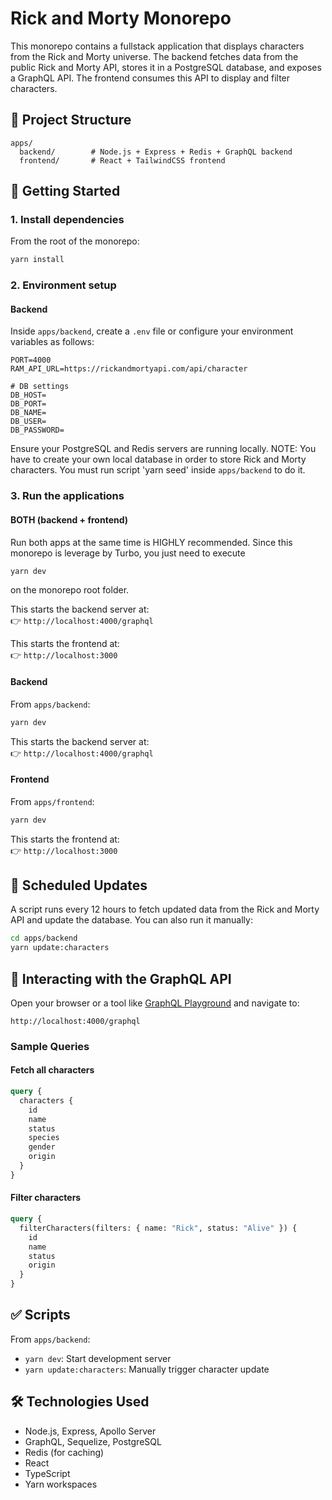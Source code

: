 # Rick and Morty Monorepo

This monorepo contains a fullstack application that displays characters from the Rick and Morty universe. The backend fetches data from the public Rick and Morty API, stores it in a PostgreSQL database, and exposes a GraphQL API. The frontend consumes this API to display and filter characters.

## 📁 Project Structure

```
apps/
  backend/        # Node.js + Express + Redis + GraphQL backend
  frontend/       # React + TailwindCSS frontend
```

## 🚀 Getting Started

### 1. Install dependencies

From the root of the monorepo:

```bash
yarn install
```

### 2. Environment setup

#### Backend

Inside `apps/backend`, create a `.env` file or configure your environment variables as follows:

```env
PORT=4000
RAM_API_URL=https://rickandmortyapi.com/api/character

# DB settings
DB_HOST=
DB_PORT=
DB_NAME=
DB_USER=
DB_PASSWORD=
```

Ensure your PostgreSQL and Redis servers are running locally.
NOTE: You have to create your own local database in order to store Rick and Morty characters. You must run script 'yarn seed'
inside `apps/backend` to do it.

### 3. Run the applications

#### BOTH (backend + frontend)

Run both apps at the same time is HIGHLY recommended. Since this monorepo is leverage by Turbo, you just need to execute

```bash
yarn dev
```

on the monorepo root folder.

This starts the backend server at:  
👉 `http://localhost:4000/graphql`

This starts the frontend at:  
👉 `http://localhost:3000`

#### Backend

From `apps/backend`:

```bash
yarn dev
```

This starts the backend server at:  
👉 `http://localhost:4000/graphql`

#### Frontend

From `apps/frontend`:

```bash
yarn dev
```

This starts the frontend at:  
👉 `http://localhost:3000`

## 🔄 Scheduled Updates

A script runs every 12 hours to fetch updated data from the Rick and Morty API and update the database. You can also run it manually:

```bash
cd apps/backend
yarn update:characters
```

## 🧠 Interacting with the GraphQL API

Open your browser or a tool like [GraphQL Playground](https://github.com/graphql/graphql-playground) and navigate to:

```
http://localhost:4000/graphql
```

### Sample Queries

#### Fetch all characters

```graphql
query {
  characters {
    id
    name
    status
    species
    gender
    origin
  }
}
```

#### Filter characters

```graphql
query {
  filterCharacters(filters: { name: "Rick", status: "Alive" }) {
    id
    name
    status
    origin
  }
}
```

## ✅ Scripts

From `apps/backend`:

- `yarn dev`: Start development server
- `yarn update:characters`: Manually trigger character update

## 🛠 Technologies Used

- Node.js, Express, Apollo Server
- GraphQL, Sequelize, PostgreSQL
- Redis (for caching)
- React
- TypeScript
- Yarn workspaces
